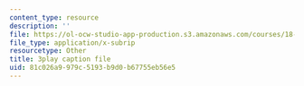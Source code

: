 ```yaml
---
content_type: resource
description: ''
file: https://ol-ocw-studio-app-production.s3.amazonaws.com/courses/18-086-mathematical-methods-for-engineers-ii-spring-2006/81c026a9979c5193b9d0b67755eb56e5_c9XosfcouiM.vtt
file_type: application/x-subrip
resourcetype: Other
title: 3play caption file
uid: 81c026a9-979c-5193-b9d0-b67755eb56e5
---
```

